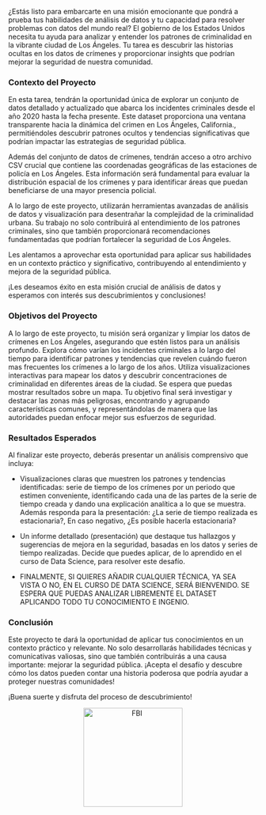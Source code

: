 ¿Estás listo para embarcarte en una misión emocionante que pondrá a prueba tus habilidades de análisis de datos y tu capacidad para resolver problemas con datos del mundo real? El gobierno de los Estados Unidos necesita tu ayuda para analizar y entender los patrones de criminalidad en la vibrante ciudad de Los Ángeles. Tu tarea es descubrir las historias ocultas en los datos de crímenes y proporcionar insights que podrían mejorar la seguridad de nuestra comunidad.

### Contexto del Proyecto

En esta tarea, tendrán la oportunidad única de explorar un conjunto de datos detallado y actualizado que abarca los incidentes criminales desde el año 2020 hasta la fecha presente. Este dataset proporciona una ventana transparente hacia la dinámica del crimen en Los Ángeles, California., permitiéndoles descubrir patrones ocultos y tendencias significativas que podrían impactar las estrategias de seguridad pública.

Además del conjunto de datos de crímenes, tendrán acceso a otro archivo CSV crucial que contiene las coordenadas geográficas de las estaciones de policía en Los Ángeles. Esta información será fundamental para evaluar la distribución espacial de los crímenes y para identificar áreas que puedan beneficiarse de una mayor presencia policial.

A lo largo de este proyecto, utilizarán herramientas avanzadas de análisis de datos y visualización para desentrañar la complejidad de la criminalidad urbana. Su trabajo no solo contribuirá al entendimiento de los patrones criminales, sino que también proporcionará recomendaciones fundamentadas que podrían fortalecer la seguridad de Los Ángeles.

Les alentamos a aprovechar esta oportunidad para aplicar sus habilidades en un contexto práctico y significativo, contribuyendo al entendimiento y mejora de la seguridad pública.

¡Les deseamos éxito en esta misión crucial de análisis de datos y esperamos con interés sus descubrimientos y conclusiones!

### Objetivos del Proyecto

A lo largo de este proyecto, tu misión será organizar y limpiar los datos de crímenes en Los Ángeles, asegurando que estén listos para un análisis profundo. Explora cómo varían los incidentes criminales a lo largo del tiempo para identificar patrones y tendencias que revelen cuándo fueron mas frecuentes los crímenes a lo largo de los años. Utiliza visualizaciones interactivas para mapear los datos y descubrir concentraciones de criminalidad en diferentes áreas de la ciudad. Se espera que puedas mostrar resultados sobre un mapa. Tu objetivo final será investigar y destacar las zonas más peligrosas, encontrando y agrupando características comunes, y representándolas de manera que las autoridades puedan enfocar mejor sus esfuerzos de seguridad.

### Resultados Esperados

Al finalizar este proyecto, deberás presentar un análisis comprensivo que incluya:

- Visualizaciones claras que muestren los patrones y tendencias identificadas: serie de tiempo de los crímenes por un periodo que estimen conveniente, identificando cada una de las partes de la serie de tiempo creada y dando una explicación analítica a lo que se muestra. Además responda para la presentación: ¿La serie de tiempo realizada es estacionaria?, En caso negativo, ¿Es posible hacerla estacionaria?
- Un informe detallado (presentación) que destaque tus hallazgos y sugerencias de mejora en la seguridad, basadas en los datos y series de tiempo realizadas. Decide que puedes aplicar, de lo aprendido en el curso de Data Science, para resolver este desafío.


- FINALMENTE, SI QUIERES AÑADIR CUALQUIER TÉCNICA, YA SEA VISTA O NO, EN EL CURSO DE DATA SCIENCE, SERÁ BIENVENIDO. SE ESPERA QUE PUEDAS ANALIZAR LIBREMENTE EL DATASET APLICANDO TODO TU CONOCIMIENTO E INGENIO.

### Conclusión

Este proyecto te dará la oportunidad de aplicar tus conocimientos en un contexto práctico y relevante. No solo desarrollarás habilidades técnicas y comunicativas valiosas, sino que también contribuirás a una causa importante: mejorar la seguridad pública. ¡Acepta el desafío y descubre cómo los datos pueden contar una historia poderosa que podría ayudar a proteger nuestras comunidades!

¡Buena suerte y disfruta del proceso de descubrimiento!
<div style="text-align: center;">
	<img src="C:\Users\piSky\Documents\Obsidian Vault\files\Pasted image 20240622040118.png" alt="FBI" width="200" align='center'/>
</div>

